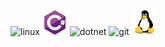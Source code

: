 <p align="left"><img src="https://github.com/The-21stcentury/The-21stcentury/assets/39219675/875a34ff-5634-4701-83e9-862e1cb049fe" alt="linux" width="40" height="40"/> <img src="https://raw.githubusercontent.com/devicons/devicon/master/icons/csharp/csharp-original.svg" alt="csharp" width="40" height="40"/> <img src="https://devtobecurious.fr/wp-content/uploads/2021/09/1200px-.NET_Logo.svg_.png" alt="dotnet" width="40" height="40"/> <img src="https://www.vectorlogo.zone/logos/git-scm/git-scm-icon.svg" alt="git" width="40" height="40"/> <img src="https://raw.githubusercontent.com/devicons/devicon/master/icons/linux/linux-original.svg" alt="linux" width="40" height="40"/> </p>
